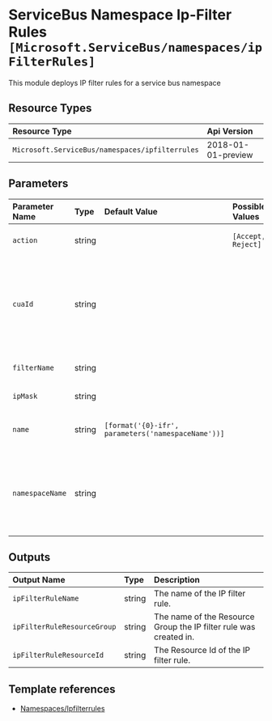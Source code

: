 # ServiceBus Namespace Ip-Filter Rules `[Microsoft.ServiceBus/namespaces/ipFilterRules]`

This module deploys IP filter rules for a service bus namespace

## Resource Types

| Resource Type | Api Version |
| :-- | :-- |
| `Microsoft.ServiceBus/namespaces/ipfilterrules` | 2018-01-01-preview |

## Parameters

| Parameter Name | Type | Default Value | Possible Values | Description |
| :-- | :-- | :-- | :-- | :-- |
| `action` | string |  | `[Accept, Reject]` | Required. The IP Filter Action |
| `cuaId` | string |  |  | Optional. Customer Usage Attribution id (GUID). This GUID must be previously registered |
| `filterName` | string |  |  | Required. IP Filter name |
| `ipMask` | string |  |  | Required. IP Mask |
| `name` | string | `[format('{0}-ifr', parameters('namespaceName'))]` |  | Optional. The name of the ip filter rule |
| `namespaceName` | string |  |  | Required. Name of the parent Service Bus Namespace for the Service Bus Queue. |

## Outputs

| Output Name | Type | Description |
| :-- | :-- | :-- |
| `ipFilterRuleName` | string | The name of the IP filter rule. |
| `ipFilterRuleResourceGroup` | string | The name of the Resource Group the IP filter rule was created in. |
| `ipFilterRuleResourceId` | string | The Resource Id of the IP filter rule. |

## Template references

- [Namespaces/Ipfilterrules](https://docs.microsoft.com/en-us/azure/templates/Microsoft.ServiceBus/2018-01-01-preview/namespaces/ipfilterrules)
